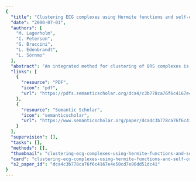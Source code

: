 ```yaml
---
{
  "title": "Clustering ECG complexes using Hermite functions and self-organizing maps",
  "date": "2000-07-01",
  "authors": [
    "M. Lagerholm",
    "C. Peterson",
    "G. Braccini",
    "L. Edenbrandt",
    "L. Sörnmo"
  ],
  "abstract": "An integrated method for clustering of QRS complexes is presented which includes basis function representation and self-organizing neural networks (NN's). Each QRS complex is decomposed into Hermite basis functions and the resulting coefficients and width parameter are used to represent the complex. By means of this representation, unsupervised self-organizing NN's are employed to cluster the data into 25 groups. Using the MIT-BIH arrhythmia database, the resulting clusters are found to exhibit a very low degree of misclassification (1.5%). The integrated method outperforms, on the MIT-BIH database, both a published supervised learning method as well as a conventional template cross-correlation clustering method.",
  "links": [
    {
      "resource": "PDF",
      "icon": "pdf",
      "url": "https://pdfs.semanticscholar.org/dca4/c3b778ca76f6c4167e4e50cd7e86dd51dc41.pdf"
    },
    {
      "resource": "Semantic Scholar",
      "icon": "semanticscholar",
      "url": "https://www.semanticscholar.org/paper/dca4c3b778ca76f6c4167e4e50cd7e86dd51dc41"
    }
  ],
  "supervision": [],
  "tasks": [],
  "methods": [],
  "thumbnail": "clustering-ecg-complexes-using-hermite-functions-and-self-organizing-maps-thumb.jpg",
  "card": "clustering-ecg-complexes-using-hermite-functions-and-self-organizing-maps-card.jpg",
  "s2_paper_id": "dca4c3b778ca76f6c4167e4e50cd7e86dd51dc41"
}
---
```



